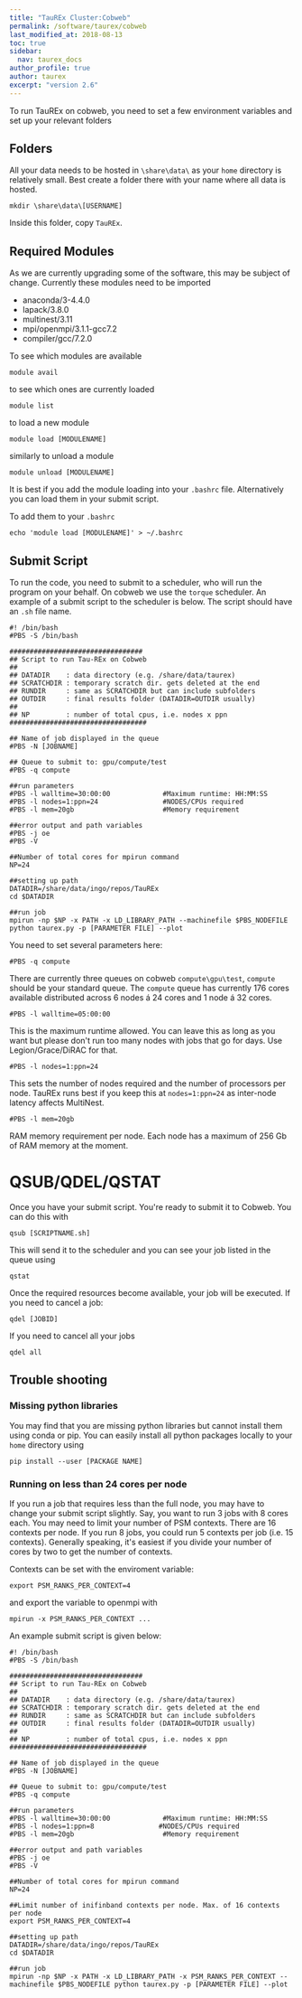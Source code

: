 ```yaml
---
title: "TauREx Cluster:Cobweb"
permalink: /software/taurex/cobweb
last_modified_at: 2018-08-13
toc: true
sidebar:
  nav: taurex_docs
author_profile: true
author: taurex
excerpt: "version 2.6"
---
```


To run TauREx on cobweb, you need to set a few environment variables and set up your relevant folders

## Folders

All your data needs to be hosted in `\share\data\` as your `home` directory is relatively small.
Best create a folder there with your name where all data is hosted.

```
mkdir \share\data\[USERNAME]
```

Inside this folder, copy `TauREx`.

## Required Modules

As we are currently upgrading some of the software, this may be subject of change. Currently these modules need to be imported

- anaconda/3-4.4.0
- lapack/3.8.0
- multinest/3.11
- mpi/openmpi/3.1.1-gcc7.2
- compiler/gcc/7.2.0

To see which modules are available

```
module avail
```

to see which ones are currently loaded

```
module list
```

to load a new module

```
module load [MODULENAME]
```

similarly to unload a module

```
module unload [MODULENAME]
```

It is best if you add the module loading into your `.bashrc` file. Alternatively you can load them in your submit script.

To add them to your `.bashrc`

```
echo 'module load [MODULENAME]' > ~/.bashrc
```


## Submit Script

To run the code, you need to submit to a scheduler, who will run the program on your behalf. On cobweb we use the `torque` scheduler.
An example of a submit script to the scheduler is below. The script should have an `.sh` file name.


```
#! /bin/bash
#PBS -S /bin/bash

#################################
## Script to run Tau-REx on Cobweb
##
## DATADIR    : data directory (e.g. /share/data/taurex)
## SCRATCHDIR : temporary scratch dir. gets deleted at the end
## RUNDIR     : same as SCRATCHDIR but can include subfolders
## OUTDIR     : final results folder (DATADIR=OUTDIR usually)
##
## NP         : number of total cpus, i.e. nodes x ppn
##################################

## Name of job displayed in the queue
#PBS -N [JOBNAME]

## Queue to submit to: gpu/compute/test
#PBS -q compute

##run parameters
#PBS -l walltime=30:00:00             #Maximum runtime: HH:MM:SS
#PBS -l nodes=1:ppn=24                #NODES/CPUs required
#PBS -l mem=20gb                      #Memory requirement

##error output and path variables
#PBS -j oe
#PBS -V

##Number of total cores for mpirun command
NP=24

##setting up path
DATADIR=/share/data/ingo/repos/TauREx
cd $DATADIR

##run job
mpirun -np $NP -x PATH -x LD_LIBRARY_PATH --machinefile $PBS_NODEFILE python taurex.py -p [PARAMETER FILE] --plot
```

You need to set several parameters here:

```
#PBS -q compute
```
There are currently three queues on cobweb `compute\gpu\test`, `compute` should be your standard queue.
The `compute` queue has currently 176 cores available distributed across 6 nodes á 24 cores and 1 node á 32 cores.

```
#PBS -l walltime=05:00:00
```

This is the maximum runtime allowed. You can leave this as long as you want but please don't run too many nodes with jobs that go for days. Use Legion/Grace/DiRAC for that.

```
#PBS -l nodes=1:ppn=24
```
This sets the number of nodes required and the number of processors per node. TauREx runs best if you keep this at `nodes=1:ppn=24` as inter-node latency affects MultiNest.

```
#PBS -l mem=20gb  
```
RAM memory requirement per node. Each node has a maximum of 256 Gb of RAM memory at the moment.


# QSUB/QDEL/QSTAT

Once you have your submit script. You're ready to submit it to Cobweb. You can do this with

```
qsub [SCRIPTNAME.sh]
```

This will send it to the scheduler and you can see your job listed in the queue using

```
qstat
```

Once the required resources become available, your job will be executed.
If you need to cancel a job:

```
qdel [JOBID]
```

If you need to cancel all your jobs

```
qdel all
```

## Trouble shooting

### Missing python libraries

You may find that you are missing python libraries but cannot install them using conda or pip. You can easily install all python packages locally to your `home` directory using

```
pip install --user [PACKAGE NAME]
```


### Running on less than 24 cores per node

If you run a job that requires less than the full node, you may have to change your submit script slightly. Say, you want to run 3 jobs with 8 cores each.
You may need to limit your number of PSM contexts. There are 16 contexts per node. If you run 8 jobs, you could run 5 contexts per job (i.e. 15 contexts). Generally speaking, it's easiest if you divide your number of cores by two to get the number of contexts.

Contexts can be set with the enviroment variable:

```
export PSM_RANKS_PER_CONTEXT=4
```
and export the variable to openmpi with

```
mpirun -x PSM_RANKS_PER_CONTEXT ...
```

An example submit script is given below:

```
#! /bin/bash
#PBS -S /bin/bash

#################################
## Script to run Tau-REx on Cobweb
##
## DATADIR    : data directory (e.g. /share/data/taurex)
## SCRATCHDIR : temporary scratch dir. gets deleted at the end
## RUNDIR     : same as SCRATCHDIR but can include subfolders
## OUTDIR     : final results folder (DATADIR=OUTDIR usually)
##
## NP         : number of total cpus, i.e. nodes x ppn
##################################

## Name of job displayed in the queue
#PBS -N [JOBNAME]

## Queue to submit to: gpu/compute/test
#PBS -q compute

##run parameters
#PBS -l walltime=30:00:00             #Maximum runtime: HH:MM:SS
#PBS -l nodes=1:ppn=8                #NODES/CPUs required
#PBS -l mem=20gb                      #Memory requirement

##error output and path variables
#PBS -j oe
#PBS -V

##Number of total cores for mpirun command
NP=24

##Limit number of inifinband contexts per node. Max. of 16 contexts per node
export PSM_RANKS_PER_CONTEXT=4

##setting up path
DATADIR=/share/data/ingo/repos/TauREx
cd $DATADIR

##run job
mpirun -np $NP -x PATH -x LD_LIBRARY_PATH -x PSM_RANKS_PER_CONTEXT --machinefile $PBS_NODEFILE python taurex.py -p [PARAMETER FILE] --plot
```
